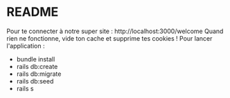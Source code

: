# README
Pour te connecter à notre super site : http://localhost:3000/welcome
Quand rien ne fonctionne, vide ton cache et supprime tes cookies !
Pour lancer l'application :
* bundle install
* rails db:create
* rails db:migrate
* rails db:seed
* rails s